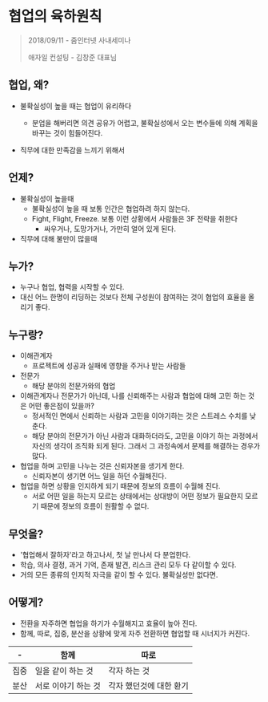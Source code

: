 # 협업의 육하원칙

> 2018/09/11 - 줌인터넷 사내세미나
>
> 애자일 컨설팅 - 김창준 대표님

## 협업, 왜?

* 불확실성이 높을 때는 협업이 유리하다
  * 분업을 해버리면 의견 공유가 어렵고, 불확실성에서 오는 변수들에 의해 계획을 바꾸는 것이 힘들어진다.

* 직무에 대한 만족감을 느끼기 위해서

## 언제?

* 불확실성이 높을때
  * 불확실성이 높을 때 보통 인간은 협업하려 하지 않는다.
  * Fight, Flight, Freeze. 보통 이런 상황에서 사람들은 3F 전략을 취한다
    * 싸우거나, 도망가거나, 가만히 얼어 있게 된다.
* 직무에 대해 불만이 많을때

## 누가?

* 누구나 협업, 협력을 시작할 수 있다.
* 대신 어느 한명이 리딩하는 것보다 전체 구성원이 참여하는 것이 협업의 효율을 올리기 좋다.

## 누구랑?

* 이해관계자
  * 프로젝트에 성공과 실패에 영향을 주거나 받는 사람들
* 전문가
  * 해당 분야의 전문가와의 협업
* 이해관계자나 전문가가 아닌데, 나를 신뢰해주는 사람과 협업에 대해 고민 하는 것은 어떤 좋은점이 있을까?
  * 정서적인 면에서 신뢰하는 사람과 고민을 이야기하는 것은 스트레스 수치를 낮춘다.
  * 해당 분야의 전문가가 아닌 사람과 대화하더라도, 고민을 이야기 하는 과정에서 자신의 생각이 조직화 되게 된다. 그래서 그 과정속에서 문제를 해결하는 경우가 많다.
* 협업을 하며 고민을 나누는 것은 신뢰자본을 생기게 한다.
  * 신뢰자본이 생기면 어느 일을 하던 수월해진다.
* 협업을 하면 상황을 인지하게 되기 때문에 정보의 흐름이 수월해 진다.
  * 서로 어떤 일을 하는지 모르는 상태에서는 상대방이 어떤 정보가 필요한지 모르기 때문에 정보의 흐름이 원활할 수 없다.

## 무엇을?

* '협업해서 잘하자'라고 하고나서, 첫 날 만나서 다 분업한다.
* 학습, 의사 결정, 과거 기억, 존재 발견, 리스크 관리 모두 다 같이할 수 있다.
* 거의 모든 종류의 인지적 자극을 같이 할 수 있다. 불확실성만 없다면.

## 어떻게?

* 전환을 자주하면 협업을 하기가 수월해지고 효율이 높아 진다.
* 함께, 따로, 집중, 분산을 상황에 맞게 자주 전환하면 협업할 때 시너지가 커진다.

| -    | 함께                | 따로                    |
| ---- | ------------------- | ----------------------- |
| 집중 | 일을 같이 하는 것   | 각자 하는 것            |
| 분산 | 서로 이야기 하는 것 | 각자 했던것에 대한 환기 |

